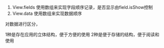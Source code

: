 1. View.fields 使用数组来实现字段顺序记录，是否显示由field.isShow控制
2. View.data 使用数组来实现数据顺序



对数据进行区分，

1种是存在应用的立体结构，便于方便的使用
2种是便于存储的结构，便于阅读和使用
